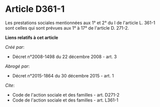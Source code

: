 # Article D361-1

Les prestations sociales mentionnées aux 1° et 2° du I de l'article L. 361-1 sont celles qui sont prévues aux 1° à 17° de
l'article D. 271-2.

**Liens relatifs à cet article**

_Créé par_:

  - Décret n°2008-1498 du 22 décembre 2008 - art. 3

_Abrogé par_:

  - Décret n°2015-1864 du 30 décembre 2015 - art. 1

_Cite_:

  - Code de l'action sociale et des familles - art. D271-2
  - Code de l'action sociale et des familles - art. L361-1
